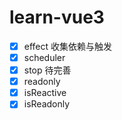 # learn-vue3

- [x] effect 收集依赖与触发
- [x] scheduler
- [x] stop 待完善
- [x] readonly
- [x] isReactive
- [x] isReadonly
